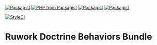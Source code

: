 [![Packagist](https://img.shields.io/packagist/l/ruwork/doctrine-behaviors-bundle.svg)](LICENSE)
[![PHP from Packagist](https://img.shields.io/packagist/php-v/ruwork/doctrine-behaviors-bundle.svg)](https://packagist.org/packages/ruwork/doctrine-behaviors-bundle)
[![Packagist](https://img.shields.io/packagist/v/ruwork/doctrine-behaviors-bundle.svg)](https://packagist.org/packages/ruwork/doctrine-behaviors-bundle)
[![Packagist](https://img.shields.io/packagist/dt/ruwork/doctrine-behaviors-bundle.svg)](https://packagist.org/packages/ruwork/doctrine-behaviors-bundle)

[![StyleCI](https://styleci.io/repos/80287657/shield?branch=master)](https://styleci.io/repos/80287657)

# Ruwork Doctrine Behaviors Bundle

